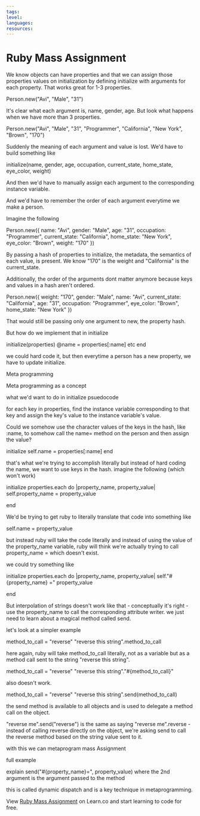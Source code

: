 ```yaml
---
tags:
level:
languages:
resources:
---
```


# Ruby Mass Assignment

We know objects can have properties and that we can assign those properties values on initialization by defining initialize with arguments for each property. That works great for 1-3 properties.

Person.new("Avi", "Male", "31")

It's clear what each argument is, name, gender, age. But look what happens when we have more than 3 properties.

Person.new("Avi", "Male", "31", "Programmer", "California", "New York", "Brown", "170")

Suddenly the meaning of each argument and value is lost. We'd have to build something like

initialize(name, gender, age, occupation, current_state, home_state, eye_color, weight)

And then we'd have to manually assign each argument to the corresponding instance variable.

And we'd have to remember the order of each argument everytime we make a person.

Imagine the following

Person.new({
  name: "Avi",
  gender: "Male",
  age: "31",
  occupation: "Programmer",
  current_state: "California",
  home_state: "New York",
  eye_color: "Brown",
  weight: "170"
})

By passing a hash of properties to initialize, the metadata, the semantics of each value, is present. We know "170" is the weight and "California" is the current_state.

Additionally, the order of the arguments dont matter anymore because keys and values in a hash aren't ordered.

Person.new({
  weight: "170",
  gender: "Male",
  name: "Avi",
  current_state: "California",
  age: "31",
  occupation: "Programmer",
  eye_color: "Brown",
  home_state: "New York"
})

That would still be passing only one argument to new, the property hash.

But how do we implement that in initialize

initialize(properties)
  @name = properties[:name]
  etc
end

we could hard code it, but then everytime a person has a new property, we have to update initialize.

Meta programming

Meta programming as a concept

what we'd want to do in initialize psuedocode

for each key in properties, find the instance variable corresponding to that key and assign the key's value to the instance variable's value.

Could we somehow use the character values of the keys in the hash, like :name, to somehow call the name= method on the person and then assign the value?

initialize
  self.name = properties[:name]
end

that's what we're trying to accomplish literally but instead of hard coding the name, we want to use keys in the hash. imagine the following (which won't work)

initialize
  properties.each do |property_name, property_value|
  self.property_name = property_value

end

We'd be trying to get ruby to literally translate that code into something like

self.name = property_value

but instead ruby will take the code literally and instead of using the value of the property_name variable, ruby will think we're actually trying to call property_name = which doesn't exist.

we could try something like

initialize
  properties.each do |property_name, property_value|
  self."#{property_name} =" property_value

end


But interpolation of strings doesn't work like that - conceptually it's right - use the property_name to call the corresponding attribute writer. we just need to learn about a magical method called send.

let's look at a simpler example

method_to_call = "reverse"
"reverse this string".method_to_call

here again, ruby will take method_to_call literally, not as a variable but as a method call sent to the string "reverse this string".

method_to_call = "reverse"
"reverse this string"."#{method_to_call}"

also doesn't work.

method_to_call = "reverse"
"reverse this string".send(method_to_call)

the send method is available to all objects and is used to delegate a method call on the object.

"reverse me".send("reverse") is the same as saying "reverse me".reverse - instead of calling reverse directly on the object, we're asking send to call the reverse method based on the string value sent to it.

with this we can metaprogram mass Assignment

full example

explain send("#{property_name}=", property_value)
where the 2nd argument is the argument passed to the method

this is called dynamic dispatch and is a key technique in metaprogramming.

<p data-visibility='hidden'>View <a href='https://learn.co/lessons/ruby-mass-assignment-readme' title='Ruby Mass Assignment'>Ruby Mass Assignment</a> on Learn.co and start learning to code for free.</p>
